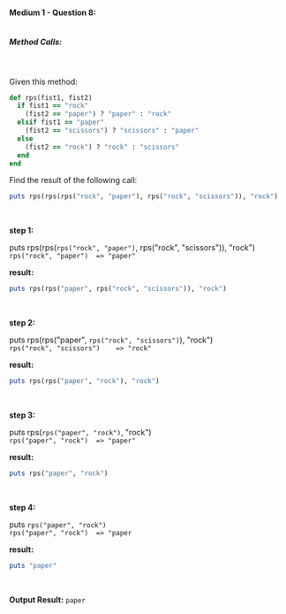 #### Medium 1 - Question 8:<br><br>

##### Method Calls:

<br>

Given this method:
```ruby
def rps(fist1, fist2)
  if fist1 == "rock"
    (fist2 == "paper") ? "paper" : "rock"
  elsif fist1 == "paper"
    (fist2 == "scissors") ? "scissors" : "paper"
  else
    (fist2 == "rock") ? "rock" : "scissors"
  end
end
```

Find the result of the following call:
```ruby
puts rps(rps(rps("rock", "paper"), rps("rock", "scissors")), "rock")
```

<br>

**step 1:**

puts rps(rps(`rps("rock", "paper")`, rps("rock", "scissors")), "rock")<br>
 `rps("rock", "paper")	=> "paper"`
 
**result:**
```ruby
puts rps(rps("paper", rps("rock", "scissors")), "rock")
```

<br>

**step 2:**

puts rps(rps("paper", `rps("rock", "scissors")`), "rock")<br>
 `rps("rock", "scissors")    => "rock"`
 
**result:**
```ruby
puts rps(rps("paper", "rock"), "rock")
```

<br>

**step 3:**

puts rps(`rps("paper", "rock")`, "rock")<br>
 `rps("paper", "rock")	=> "paper"`
 
**result:**
```ruby
puts rps("paper", "rock")
```

<br>

**step 4:**

puts `rps("paper", "rock")`<br>
 `rps("paper", "rock")	=> "paper`
 
**result:**
```ruby
puts "paper"
```

<br>

**Output Result:** `paper`
